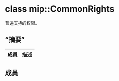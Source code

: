 # <a name="class-mipcommonrights"></a>class mip::CommonRights 
普遍支持的权限。
  
## <a name="summary"></a>“摘要”
 成員                        | 描述                                
--------------------------------|---------------------------------------------
  
## <a name="members"></a>成員